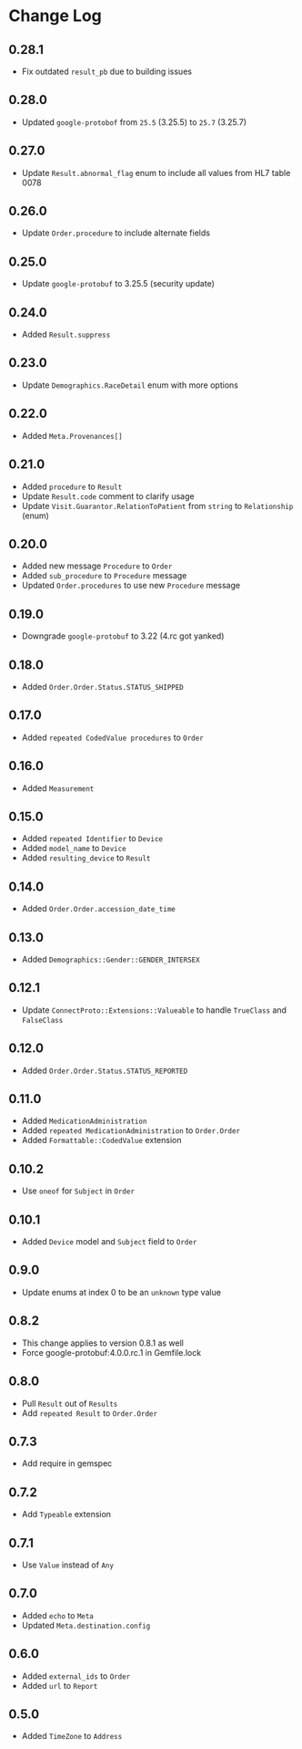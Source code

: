 # Change Log

## 0.28.1

- Fix outdated `result_pb` due to building issues 

## 0.28.0

- Updated `google-protobof` from `25.5` (3.25.5) to `25.7` (3.25.7)

## 0.27.0

- Update `Result.abnormal_flag` enum to include all values from HL7 table 0078

## 0.26.0

- Update `Order.procedure` to include alternate fields

## 0.25.0

- Update `google-protobuf` to 3.25.5 (security update)

## 0.24.0

- Added `Result.suppress`

## 0.23.0

- Update `Demographics.RaceDetail` enum with more options


## 0.22.0

- Added `Meta.Provenances[]`

## 0.21.0

- Added `procedure` to `Result`
- Update `Result.code` comment to clarify usage
- Update `Visit.Guarantor.RelationToPatient` from `string` to `Relationship` (enum)

## 0.20.0

- Added new message `Procedure` to `Order`
- Added `sub_procedure` to `Procedure` message
- Updated `Order.procedures` to use new `Procedure` message

## 0.19.0

- Downgrade `google-protobuf` to 3.22 (4.rc got yanked)

## 0.18.0

- Added `Order.Order.Status.STATUS_SHIPPED`

## 0.17.0

- Added `repeated CodedValue procedures` to `Order`

## 0.16.0

- Added `Measurement`

## 0.15.0

- Added `repeated Identifier` to `Device`
- Added `model_name` to `Device`
- Added `resulting_device` to `Result`

## 0.14.0

- Added `Order.Order.accession_date_time`

## 0.13.0

- Added `Demographics::Gender::GENDER_INTERSEX`

## 0.12.1

- Update `ConnectProto::Extensions::Valueable` to handle `TrueClass` and `FalseClass`

## 0.12.0

- Added `Order.Order.Status.STATUS_REPORTED`

## 0.11.0

- Added `MedicationAdministration`
- Added `repeated MedicationAdministration` to `Order.Order`
- Added `Formattable::CodedValue` extension

## 0.10.2

- Use `oneof` for `Subject` in `Order`

## 0.10.1

- Added `Device` model and `Subject` field to `Order`

## 0.9.0

- Update enums at index 0 to be an `unknown` type value

## 0.8.2

- This change applies to version 0.8.1 as well
- Force google-protobuf:4.0.0.rc.1 in Gemfile.lock

## 0.8.0

- Pull `Result` out of `Results`
- Add `repeated Result` to `Order.Order`

## 0.7.3

- Add require in gemspec

## 0.7.2

- Add `Typeable` extension

## 0.7.1

- Use `Value` instead of `Any`

## 0.7.0

- Added `echo` to `Meta`
- Updated `Meta.destination.config`

## 0.6.0

- Added `external_ids` to `Order`
- Added `url` to `Report`

## 0.5.0

- Added `TimeZone` to `Address`
